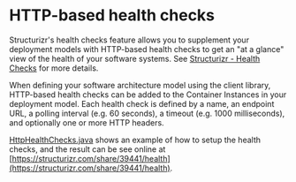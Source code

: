 # HTTP-based health checks

Structurizr's health checks feature allows you to supplement your deployment models with HTTP-based health checks to get an "at a glance" view of the health of your software systems. See [Structurizr - Health Checks](https://structurizr.com/help/health-checks) for more details.

When defining your software architecture model using the client library, HTTP-based health checks can be added to the Container Instances in your deployment model. Each health check is defined by a name, an endpoint URL, a polling interval (e.g. 60 seconds), a timeout (e.g. 1000 milliseconds), and optionally one or more HTTP headers.

[HttpHealthChecks.java](https://github.com/structurizr/java/blob/master/structurizr-examples/src/com/structurizr/example/HttpHealthChecks.java) shows an example of how to setup the health checks, and the result can be see online at [https://structurizr.com/share/39441/health](https://structurizr.com/share/39441/health).